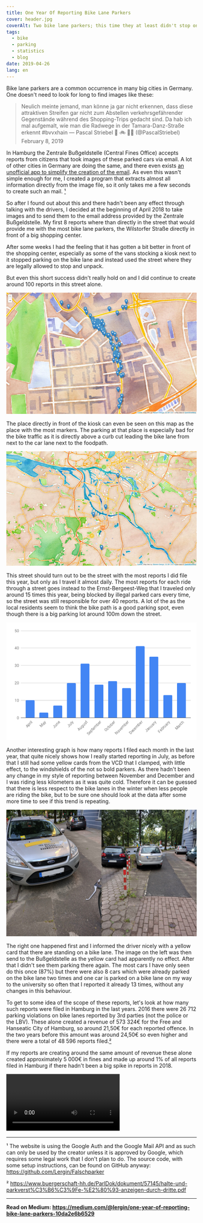 ```yaml
---
title: One Year Of Reporting Bike Lane Parkers
cover: header.jpg
coverAlt: Two bike lane parkers; this time they at least didn't stop on top of the curb cut
tags:
  - bike
  - parking
  - statistics
  - blog
date: 2019-04-26
lang: en
---
```


Bike lane parkers are a common occurrence in many big cities in Germany. One doesn't need to look for long to find images like these:

> Neulich meinte jemand, man könne ja gar nicht erkennen, dass diese attraktiven Streifen gar nicht zum Abstellen verkehrsgefährender Gegenstände während des Shopping-Trips gedacht sind. Da hab ich mal aufgemalt, wie man die Radwege in der Tamara-Danz-Straße erkennt #bvvxhain — Pascal Striebel 🌻 🚲 🏳️‍🌈 (@PascalStriebel) February 8, 2019

In Hamburg the Zentrale Bußgeldstelle (Central Fines Office) accepts reports from citizens that took images of these parked cars via email. A lot of other cities in Germany are doing the same, and there even exists [an unofficial app to simplify the creation of the email](https://medium.com/r/?url=https%3A%2F%2Fwww.wegeheld.org). As even this wasn't simple enough for me, I created a program that extracts almost all information directly from the image file, so it only takes me a few seconds to create such an mail. [¹](#1)

So after I found out about this and there hadn't been any effect through talking with the drivers, I decided at the beginning of April 2018 to take images and to send them to the email address provided by the Zentrale Bußgeldstelle. My first 8 reports where than directly in the street that would provide me with the most bike lane parkers, the Wilstorfer Straße directly in front of a big shopping center.

After some weeks I had the feeling that it has gotten a bit better in front of the shopping center, especially as some of the vans stocking a kiosk next to it stopped parking on the bike lane and instead used the street where they are legally allowed to stop and unpack.

But even this short success didn't really hold on and I did continue to create around 100 reports in this street alone.

![](map_1.png "Map of the Wilstorfer Straße with a marker for each reported bike lane parker.")


The place directly in front of the kiosk can even be seen on this map as the place with the most markers. The parking at that place is especially bad for the bike traffic as it is directly above a curb cut leading the bike lane from next to the car lane next to the foodpath.

![Map of all the positions of bike lane parkers reported by me](map_2.png "Map of all the positions of bike lane parkers reported by me")

This street should turn out to be the street with the most reports I did file this year, but only as I travel it almost daily. The most reports for each ride through a street goes instead to the Ernst-Bergeest-Weg that I traveled only around 15 times this year, being blocked by illegal parked cars every time, so the street was still responsible for over 40 reports. A lot of the as the local residents seem to think the bike path is a good parking spot, even though there is a big parking lot around 100m down the street.

![](chart.png "Reports filed each month in the last year")

Another interesting graph is how many reports I filed each month in the last year, that quite nicely shows how I really started reporting in July, as before that I still had some yellow cards from the VCD that I clamped, with little effect, to the windshields of the not so bold parkers. As there hadn't been any change in my style of reporting between November and December and I was riding less kilometers as it was quite cold. Therefore it can be guessed that there is less respect to the bike lanes in the winter when less people are riding the bike, but to be sure one should look at the data after some more time to see if this trend is repeating.

![](multiple_times.jpg "The same car on two successive rides over this bike lane.")

The right one happened first and I informed the driver nicely with a yellow card that there are standing on a bike lane. The image on the left was then send to the Bußgeldstelle as the yellow card had apparently no effect. After that I didn't see them parking there again.
The most cars I have only seen do this once (87%) but there were also 8 cars which were already parked on the bike lane two times and one car is parked on a bike lane on my way to the university so often that I reported it already 13 times, without any changes in this behaviour.

To get to some idea of the scope of these reports, let's look at how many such reports were filed in Hamburg in the last years. 2016 there were 26 712 parking violations on bike lanes reported by 3rd parties (not the police or the LBV). These alone created a revenue of 573 324€ for the Free and Hanseatic City of Hamburg, so around 21,50€ for each reported offence. In the two years before this  amount was around 24,50€ so even higher and there were a total of 48 596 reports filed.[²](https://www.buergerschaft-hh.de/ParlDok/dokument/57145/halte-und-parkverst%C3%B6%C3%9Fe-%E2%80%93-anzeigen-durch-dritte.pdf)

If my reports are creating around the same amount of revenue these alone created approximately 5 000€ in fines and made up around 1% of all reports filed in Hamburg if there hadn't been a big spike in reports in 2018.

<video controls>
  <source src="./falschparker.mp4" type="video/mp4" />

  <p>Video showing the page used to report the persons parking in bike lanes</p>
</video>

---

<a name="1">¹</a> The website is using the Google Auth and the Google Mail API and as such can only be used by the creator unless it is approved by Google, which requires some legal work that I don't plan to do. The source code, with some setup instructions, can be found on GitHub anyway: https://github.com/Lergin/Falschparker

<a name="2">²</a> https://www.buergerschaft-hh.de/ParlDok/dokument/57145/halte-und-parkverst%C3%B6%C3%9Fe-%E2%80%93-anzeigen-durch-dritte.pdf

---

**Read on Medium: https://medium.com/@lergin/one-year-of-reporting-bike-lane-parkers-10da2e6b6529**
